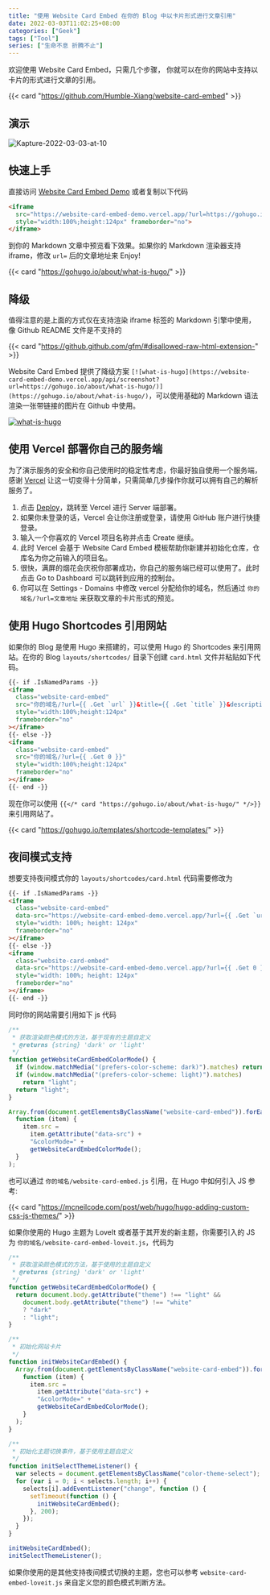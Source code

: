 ```yaml
---
title: "使用 Website Card Embed 在你的 Blog 中以卡片形式进行文章引用"
date: 2022-03-03T11:02:25+08:00
categories: ["Geek"]
tags: ["Tool"]
series: ["生命不息 折腾不止"]
---
```


欢迎使用 Website Card Embed，只需几个步骤， 你就可以在你的网站中支持以卡片的形式进行文章的引用。

{{< card "https://github.com/Humble-Xiang/website-card-embed" >}}

## 演示

![Kapture-2022-03-03-at-10](https://cdn.jsdelivr.net/gh/Humble-Xiang/picx-images@master/geek/Kapture-2022-03-03-at-10.3b3ttcjbbf80.gif "Demo")

## 快速上手

直接访问 [Website Card Embed Demo](https://website-card-embed-demo.vercel.app/?url=https://gohugo.io/about/what-is-hugo/) 或者复制以下代码

```md
<iframe 
  src="https://website-card-embed-demo.vercel.app/?url=https://gohugo.io/about/what-is-hugo/" 
  style="width:100%;height:124px" frameborder="no">
</iframe>
```

到你的 Markdown 文章中预览看下效果。如果你的 Markdown 渲染器支持 iframe，修改 `url=` 后的文章地址来 Enjoy!

{{< card "https://gohugo.io/about/what-is-hugo/" >}}

## 降级

值得注意的是上面的方式仅在支持渲染 iframe 标签的 Markdown 引擎中使用，像 Github README 文件是不支持的

{{< card "https://github.github.com/gfm/#disallowed-raw-html-extension-" >}}

Website Card Embed 提供了降级方案 `[![what-is-hugo](https://website-card-embed-demo.vercel.app/api/screenshot?url=https://gohugo.io/about/what-is-hugo/)](https://gohugo.io/about/what-is-hugo/)`，可以使用基础的 Markdown 语法渲染一张带链接的图片在 Github 中使用。

[![what-is-hugo](https://website-card-embed.vercel.app/api/screenshot?url=https://gohugo.io/about/what-is-hugo/)](https://gohugo.io/about/what-is-hugo/)

## 使用 Vercel 部署你自己的服务端

为了演示服务的安全和你自己使用时的稳定性考虑，你最好独自使用一个服务端，感谢 [Vercel](https://vercel.com/docs) 让这一切变得十分简单，只需简单几步操作你就可以拥有自己的解析服务了。

1. 点击 [Deploy](https://vercel.com/import/project?template=https://github.com/Humble-Xiang/website-card-embed)，跳转至 Vercel 进行 Server 端部署。
2. 如果你未登录的话，Vercel 会让你注册或登录，请使用 GitHub 账户进行快捷登录。
3. 输入一个你喜欢的 Vercel 项目名称并点击 Create 继续。
4. 此时 Vercel 会基于 Website Card Embed 模板帮助你新建并初始化仓库，仓库名为你之前输入的项目名。
5. 很快，满屏的烟花会庆祝你部署成功，你自己的服务端已经可以使用了。此时点击 Go to Dashboard 可以跳转到应用的控制台。
6. 你可以在 Settings - Domains 中修改 vercel 分配给你的域名，然后通过 `你的域名/?url=文章地址` 来获取文章的卡片形式的预览。

## 使用 Hugo Shortcodes 引用网站

如果你的 Blog 是使用 Hugo 来搭建的，可以使用 Hugo 的 Shortcodes 来引用网站。在你的 Blog `layouts/shortcodes/` 目录下创建 `card.html` 文件并粘贴如下代码。

```html
{{- if .IsNamedParams -}}
<iframe
  class="website-card-embed"
  src="你的域名/?url={{ .Get `url` }}&title={{ .Get `title` }}&description={{ .Get `description` }}&image={{ .Get `image` }}&favicon={{ .Get `favicon` }}"
  style="width:100%;height:124px"
  frameborder="no"
></iframe>
{{- else -}}
<iframe
  class="website-card-embed"
  src="你的域名/?url={{ .Get 0 }}"
  style="width:100%;height:124px"
  frameborder="no"
></iframe>
{{- end -}}
```

现在你可以使用 `{{</* card "https://gohugo.io/about/what-is-hugo/" */>}}` 来引用网站了。

{{< card "https://gohugo.io/templates/shortcode-templates/" >}}

## 夜间模式支持

想要支持夜间模式你的 `layouts/shortcodes/card.html` 代码需要修改为

```html
{{- if .IsNamedParams -}}
<iframe
  class="website-card-embed"
  data-src="https://website-card-embed-demo.vercel.app/?url={{ .Get `url` }}&title={{ .Get `title` }}&description={{ .Get `description` }}&image={{ .Get `image` }}&favicon={{ .Get `favicon` }}"
  style="width: 100%; height: 124px"
  frameborder="no"
></iframe>
{{- else -}}
<iframe
  class="website-card-embed"
  data-src="https://website-card-embed-demo.vercel.app/?url={{ .Get 0 }}"
  style="width: 100%; height: 124px"
  frameborder="no"
></iframe>
{{- end -}}
```

同时你的网站需要引用如下 js 代码

```js
/**
 * 获取渲染颜色模式的方法，基于现有的主题自定义
 * @returns {string} 'dark' or 'light'
 */
function getWebsiteCardEmbedColorMode() {
  if (window.matchMedia("(prefers-color-scheme: dark)").matches) return "dark";
  if (window.matchMedia("(prefers-color-scheme: light)").matches)
    return "light";
  return "light";
}

Array.from(document.getElementsByClassName("website-card-embed")).forEach(
  function (item) {
    item.src =
      item.getAttribute("data-src") +
      "&colorMode=" +
      getWebsiteCardEmbedColorMode();
  }
);
```

也可以通过 `你的域名/website-card-embed.js` 引用，在 Hugo 中如何引入 JS 参考:

{{< card "https://mcneilcode.com/post/web/hugo/hugo-adding-custom-css-js-themes/" >}}

如果你使用的 Hugo 主题为 LoveIt 或者基于其开发的新主题，你需要引入的 JS 为 `你的域名/website-card-embed-loveit.js`，代码为

```js
/**
 * 获取渲染颜色模式的方法，基于使用的主题自定义
 * @returns {string} 'dark' or 'light'
 */
function getWebsiteCardEmbedColorMode() {
  return document.body.getAttribute("theme") !== "light" &&
    document.body.getAttribute("theme") !== "white"
    ? "dark"
    : "light";
}

/**
 * 初始化网站卡片
 */
function initWebsiteCardEmbed() {
  Array.from(document.getElementsByClassName("website-card-embed")).forEach(
    function (item) {
      item.src =
        item.getAttribute("data-src") +
        "&colorMode=" +
        getWebsiteCardEmbedColorMode();
    }
  );
}

/**
 * 初始化主题切换事件，基于使用主题自定义
 */
function initSelectThemeListener() {
  var selects = document.getElementsByClassName("color-theme-select");
  for (var i = 0; i < selects.length; i++) {
    selects[i].addEventListener("change", function () {
      setTimeout(function () {
        initWebsiteCardEmbed();
      }, 200);
    });
  }
}

initWebsiteCardEmbed();
initSelectThemeListener();
```

如果你使用的是其他支持夜间模式切换的主题，您也可以参考 `website-card-embed-loveit.js` 来自定义您的颜色模式判断方法。
